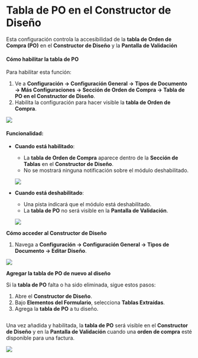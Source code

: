 # Tabla de PO en el Constructor de Diseño

Esta configuración controla la accesibilidad de la **tabla de Orden de Compra (PO)** en el **Constructor de Diseño** y la **Pantalla de Validación**

#### **Cómo habilitar la tabla de PO**

Para habilitar esta función:

1. Ve a **Configuración → Configuración General → Tipos de Documento → Más Configuraciones → Sección de Orden de Compra → Tabla de PO en el Constructor de Diseño**.
2. Habilita la configuración para hacer visible la **tabla de Orden de Compra**.

![](https://docs.docbits.com/~gitbook/image?url=https%3A%2F%2F578966019-files.gitbook.io%2F%7E%2Ffiles%2Fv0%2Fb%2Fgitbook-x-prod.appspot.com%2Fo%2Fspaces%252FT2n2w4uDCJvv7CJ5zrdk%252Fuploads%252Fc8KSbwIA0OyzFipEcfS5%252FiScreen%2520Shoter%2520-%2520Google%2520Chrome%2520-%2520250210131953.jpg%3Falt%3Dmedia%26token%3Dc3974264-1aeb-4c6b-bbc9-351a040c2e28\&width=768\&dpr=4\&quality=100\&sign=61fb045\&sv=2)

#### **Funcionalidad:**

*   **Cuando está habilitado**:

    * La **tabla de Orden de Compra** aparece dentro de la **Sección de Tablas** en el **Constructor de Diseño**.
    * No se mostrará ninguna notificación sobre el módulo deshabilitado.

    ![](https://docs.docbits.com/~gitbook/image?url=https%3A%2F%2F578966019-files.gitbook.io%2F%7E%2Ffiles%2Fv0%2Fb%2Fgitbook-x-prod.appspot.com%2Fo%2Fspaces%252FT2n2w4uDCJvv7CJ5zrdk%252Fuploads%252FPEtwjoK0GOIG7GJ2UMWo%252FiScreen%2520Shoter%2520-%2520Google%2520Chrome%2520-%2520250210132235.jpg%3Falt%3Dmedia%26token%3D4f69047d-86b0-4993-9086-14a8263420ee\&width=768\&dpr=4\&quality=100\&sign=e33d2d3b\&sv=2)
*   **Cuando está deshabilitado**:

    * Una pista indicará que el módulo está deshabilitado.
    * La **tabla de PO** no será visible en la **Pantalla de Validación**.

    ![](https://docs.docbits.com/~gitbook/image?url=https%3A%2F%2F578966019-files.gitbook.io%2F%7E%2Ffiles%2Fv0%2Fb%2Fgitbook-x-prod.appspot.com%2Fo%2Fspaces%252FT2n2w4uDCJvv7CJ5zrdk%252Fuploads%252FHIZUbw1I9frvvLqJlGf9%252FiScreen%2520Shoter%2520-%2520Google%2520Chrome%2520-%2520250210132235.jpg%3Falt%3Dmedia%26token%3D41aa055e-a658-41ec-94bb-8227a324476f\&width=768\&dpr=4\&quality=100\&sign=a05a167b\&sv=2)

**Cómo acceder al Constructor de Diseño**

1. Navega a **Configuración → Configuración General → Tipos de Documento → Editar Diseño**.

![](https://docs.docbits.com/~gitbook/image?url=https%3A%2F%2F578966019-files.gitbook.io%2F%7E%2Ffiles%2Fv0%2Fb%2Fgitbook-x-prod.appspot.com%2Fo%2Fspaces%252FT2n2w4uDCJvv7CJ5zrdk%252Fuploads%252FPWDPhH7uZQxm80WoN0Pa%252FiScreen%2520Shoter%2520-%2520Google%2520Chrome%2520-%2520250210135142.jpg%3Falt%3Dmedia%26token%3D4ffae022-8810-4007-a8e0-3f971636e8da\&width=768\&dpr=4\&quality=100\&sign=45c998f5\&sv=2)

**Agregar la tabla de PO de nuevo al diseño**

Si la **tabla de PO** falta o ha sido eliminada, sigue estos pasos:

1. Abre el **Constructor de Diseño**.
2. Bajo **Elementos del Formulario**, selecciona **Tablas Extraídas**.
3. Agrega la **tabla de PO** a tu diseño.

<div align="left"><img src="https://docs.docbits.com/~gitbook/image?url=https%3A%2F%2F578966019-files.gitbook.io%2F%7E%2Ffiles%2Fv0%2Fb%2Fgitbook-x-prod.appspot.com%2Fo%2Fspaces%252FT2n2w4uDCJvv7CJ5zrdk%252Fuploads%252FruKctR4Kn78U15xYUXIR%252FiScreen%2520Shoter%2520-%2520Google%2520Chrome%2520-%2520250210135437.jpg%3Falt%3Dmedia%26token%3D9fda3d8d-d72b-49f9-8cb7-f2eff66c5c6c&#x26;width=768&#x26;dpr=4&#x26;quality=100&#x26;sign=acacb6e3&#x26;sv=2" alt=""></div>

Una vez añadida y habilitada, la **tabla de PO** será visible en el **Constructor de Diseño** y en la **Pantalla de Validación** cuando una **orden de compra** esté disponible para una factura.

![](https://docs.docbits.com/~gitbook/image?url=https%3A%2F%2F578966019-files.gitbook.io%2F%7E%2Ffiles%2Fv0%2Fb%2Fgitbook-x-prod.appspot.com%2Fo%2Fspaces%252FT2n2w4uDCJvv7CJ5zrdk%252Fuploads%252FvDUUXZQhtPS1TkaqeHm1%252FiScreen%2520Shoter%2520-%2520Google%2520Chrome%2520-%2520250210133655.jpg%3Falt%3Dmedia%26token%3D3bebdb16-d12a-4224-b4e6-a3cb1fa60b9f\&width=768\&dpr=4\&quality=100\&sign=aa88173a\&sv=2)
